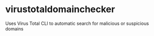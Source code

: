 # virustotaldomainchecker
Uses Virus Total CLI to automatic search for malicious or suspicious domains
